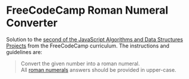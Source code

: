 # FreeCodeCamp Roman Numeral Converter

Solution to the [second of the JavaScript Algorithms and Data Structures Projects](https://www.freecodecamp.org/learn/javascript-algorithms-and-data-structures/javascript-algorithms-and-data-structures-projects/roman-numeral-converter) from the FreeCodeCamp curriculum. The instructions and guidelines are:

> Convert the given number into a roman numeral.<br>
> All [roman numerals](http://www.mathsisfun.com/roman-numerals.html) answers should be provided in upper-case.
